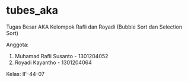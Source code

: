 # tubes_aka
Tugas Besar AKA Kelompok Rafli dan Royadi (Bubble Sort dan Selection Sort)

Anggota:
1. Muhamad Rafli Susanto - 1301204052
2. Royadi Kayantho - 1301204064

Kelas: IF-44-07
